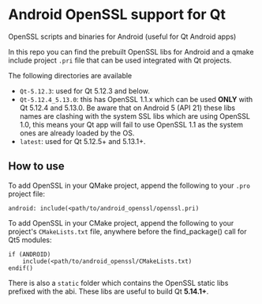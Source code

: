 # Android OpenSSL support for Qt
OpenSSL scripts and binaries for Android (useful for Qt Android apps)

In this repo you can find the prebuilt OpenSSL libs for Android and a qmake include project `.pri` file that can be used integrated with Qt projects.

The following directories are available
* `Qt-5.12.3`: used for Qt 5.12.3 and below.
* `Qt-5.12.4_5.13.0`: this has OpenSSL 1.1.x which can be used **ONLY** with Qt 5.12.4 and 5.13.0. Be aware that on Android 5 (API 21) these libs names are clashing with the system SSL libs which are using OpenSSL 1.0, this means your Qt app will fail to use OpenSSL 1.1 as the system ones are already loaded by the OS.
* `latest`: used for Qt 5.12.5+ and 5.13.1+.


## How to use

To add OpenSSL in your QMake project, append the following to your `.pro` project file:

```
android: include(<path/to/android_openssl/openssl.pri)
```

To add OpenSSL in your CMake project, append the following to your project's `CMakeLists.txt` file, anywhere before the find_package() call for Qt5 modules:

```
if (ANDROID)
    include(<path/to/android_openssl/CMakeLists.txt)
endif()
```

There is also a `static` folder which contains the OpenSSL static libs prefixed with the abi. These libs are useful to build Qt **5.14.1+**.
